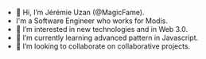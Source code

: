 - 👋 Hi, I’m Jérémie Uzan (@MagicFame).
- I'm a Software Engineer who works for Modis.
- 👀 I’m interested in new technologies and in Web 3.0.
- 🌱 I’m currently learning advanced pattern in Javascript.
- 💞️ I’m looking to collaborate on collaborative projects.

<!---
MagicFame/MagicFame is a ✨ special ✨ repository because its `README.md` (this file) appears on your GitHub profile.
You can click the Preview link to take a look at your changes.
--->
